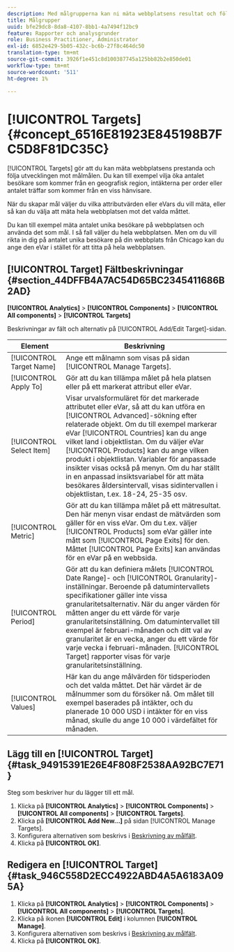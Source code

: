 ```yaml
---
description: Med målgrupperna kan ni mäta webbplatsens resultat och följa utvecklingen mot målmålen. Du kan till exempel vilja öka antalet besökare som kommer från en geografisk region, intäkterna per order eller antalet träffar som kommer från en viss hänvisare.
title: Målgrupper
uuid: bfe29dc8-8da8-4107-8bb1-4a7494f12bc9
feature: Rapporter och analysgrunder
role: Business Practitioner, Administrator
exl-id: 6852e429-5b05-432c-bc6b-27f8c464dc50
translation-type: tm+mt
source-git-commit: 3926f1e451c8d100387745a125bb82b2e850de01
workflow-type: tm+mt
source-wordcount: '511'
ht-degree: 1%

---
```


# [!UICONTROL Targets] {#concept_6516E81923E845198B7FC5D8F81DC35C}

[!UICONTROL Targets] gör att du kan mäta webbplatsens prestanda och följa utvecklingen mot målmålen. Du kan till exempel vilja öka antalet besökare som kommer från en geografisk region, intäkterna per order eller antalet träffar som kommer från en viss hänvisare.

När du skapar mål väljer du vilka attributvärden eller eVars du vill mäta, eller så kan du välja att mäta hela webbplatsen mot det valda måttet.

Du kan till exempel mäta antalet unika besökare på webbplatsen och använda det som mål. I så fall väljer du hela webbplatsen. Men om du vill rikta in dig på antalet unika besökare på din webbplats från Chicago kan du ange den eVar i stället för att titta på hela webbplatsen.

## [!UICONTROL Target] Fältbeskrivningar  {#section_44DFFB4A7AC54D65BC2345411686B2AD}

**[!UICONTROL Analytics]** > **[!UICONTROL Components]** > **[!UICONTROL All components]** > **[!UICONTROL Targets]**

Beskrivningar av fält och alternativ på [!UICONTROL Add/Edit Target]-sidan.

| Element | Beskrivning |
| --- | --- |
| [!UICONTROL Target Name] | Ange ett målnamn som visas på sidan [!UICONTROL Manage Targets]. |
| [!UICONTROL Apply To] | Gör att du kan tillämpa målet på hela platsen eller på ett markerat attribut eller eVar. |
| [!UICONTROL Select Item] | Visar urvalsformuläret för det markerade attributet eller eVar, så att du kan utföra en [!UICONTROL Advanced]-sökning efter relaterade objekt. Om du till exempel markerar eVar [!UICONTROL Countries] kan du ange vilket land i objektlistan. Om du väljer eVar [!UICONTROL Products] kan du ange vilken produkt i objektlistan. Variabler för anpassade insikter visas också på menyn. Om du har ställt in en anpassad insiktsvariabel för att mäta besökares åldersintervall, visas sidintervallen i objektlistan, t.ex. 18-24, 25-35 osv. |
| [!UICONTROL Metric] | Gör att du kan tillämpa målet på ett mätresultat. Den här menyn visar endast de mätvärden som gäller för en viss eVar. Om du t.ex. väljer [!UICONTROL Products] som eVar gäller inte mått som [!UICONTROL Page Exits] för den. Måttet [!UICONTROL Page Exits] kan användas för en eVar på en webbsida. |
| [!UICONTROL Period] | Gör att du kan definiera målets [!UICONTROL Date Range]- och [!UICONTROL Granularity]-inställningar. Beroende på datumintervallets specifikationer gäller inte vissa granularitetsalternativ. När du anger värden för måtten anger du ett värde för varje granularitetsinställning. Om datumintervallet till exempel är februari-månaden och ditt val av granularitet är en vecka, anger du ett värde för varje vecka i februari-månaden. [!UICONTROL Target] rapporter visas för varje granularitetsinställning. |
| [!UICONTROL Values] | Här kan du ange målvärden för tidsperioden och det valda måttet. Det här värdet är de målnummer som du försöker nå. Om målet till exempel baserades på intäkter, och du planerade 10 000 USD i intäkter för en viss månad, skulle du ange 10 000 i värdefältet för månaden. |

## Lägg till en [!UICONTROL Target] {#task_94915391E26E4F808F2538AA92BC7E71}

Steg som beskriver hur du lägger till ett mål.

1. Klicka på **[!UICONTROL Analytics]** > **[!UICONTROL Components]** > **[!UICONTROL All components]** > **[!UICONTROL Targets]**.
1. Klicka på **[!UICONTROL Add New...]** på sidan [!UICONTROL Manage Targets].
1. Konfigurera alternativen som beskrivs i [Beskrivning av målfält](/help/analyze/reports-analytics/targets.md#section_44DFFB4A7AC54D65BC2345411686B2AD).
1. Klicka på **[!UICONTROL OK]**.

## Redigera en [!UICONTROL Target] {#task_946C558D2ECC4922ABD4A5A6183A095A}

1. Klicka på **[!UICONTROL Analytics]** > **[!UICONTROL Components]** > **[!UICONTROL All components]** > **[!UICONTROL Targets]**.
1. Klicka på ikonen **[!UICONTROL Edit]** i kolumnen **[!UICONTROL Manage]**.
1. Konfigurera alternativen som beskrivs i [Beskrivning av målfält](/help/analyze/reports-analytics/targets.md#section_44DFFB4A7AC54D65BC2345411686B2AD).
1. Klicka på **[!UICONTROL OK]**.
